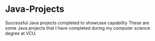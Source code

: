# Java-Projects
Successful Java projects completed to showcase capability
These are some Java projects that I have completed during my computer science degree at VCU.
